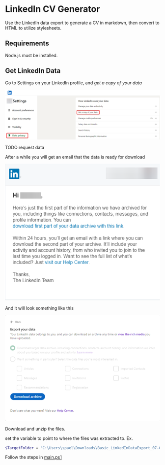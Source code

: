 # LinkedIn CV Generator

Use the LinkedIn data export to generate a CV in markdown, then convert to HTML to utilize stylesheets.

## Requirements

Node.js must be installed.

## Get LinkedIn Data

Go to Settings on your LinkedIn profile, and _get a copy of your data_

![get data](./media/getcopy.png)

TODO request data

After a while you will get an email that the data is ready for download

![get data](./media/email.png)

And it will look something like this

![get data](./media/download_archive.png)

Download and unzip the files. 

set the variable to point to where the files was extracted to. Ex.

```powershell
$TargetFolder = 'C:\Users\spael\Downloads\Basic_LinkedInDataExport_07-05-2023'
```

Follow the steps in [main.ps1](/src/main.ps1)